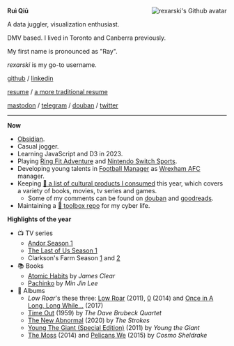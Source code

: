 **Ruì Qiū** <img class="avatar" align="right" alt="rexarski's Github avatar" src="https://avatars.githubusercontent.com/u/4172477?s=400&u=9d499524c04758e8b76c69a80fbcbb8aed6c6c09&v=4" />

A data juggler, visualization enthusiast.

DMV based. I lived in Toronto and Canberra previously.

My first name is pronounced as "Ray".

*rexarski* is my go-to username.

[github](https://github.com/rexarski) / [linkedin](https://www.linkedin.com/in/rqiu/)

[resume](https://read.cv/rq) / [a more traditional resume](https://github.com/rexarski/resume)

[mastodon](https://mastodon.social/@rexarski) / [telegram](https://t.me/itsnopie) / [douban](https://www.douban.com/people/rexarski/) / [twitter](https://twitter.com/rexarski)

***

**Now**

- [Obsidian](https://obsidian.md/).
- Casual jogger.
- Learning JavaScript and D3 in 2023.
- Playing [Ring Fit Adventure](https://nintendoswitchsports.nintendo.com/en/) and [Nintendo Switch Sports](https://nintendoswitchsports.nintendo.com/en/).
- Developing young talents in [Football Manager](https://www.footballmanager.com/) as [Wrexham AFC](https://www.wrexhamafc.co.uk/club/whos-who/) manager.
- Keeping [📝 a list of cultural products I consumed](https://rqiu.notion.site/b726eb50faac482c9e52556141d9134b) this year, which covers a variety of books, movies, tv series and games.
  - Some of my comments can be found on [douban](https://www.douban.com/people/rexarski/) and [goodreads](https://www.goodreads.com/rexarski).
- Maintaining a [🧰 toolbox repo](https://github.com/rexarski/toolbox/) for my cyber life.

**Highlights of the year**

- 📺 TV series
  - [Andor Season 1](https://movie.douban.com/subject/30376895/)
  - [The Last of Us Season 1](https://movie.douban.com/subject/25848328/)
  - Clarkson's Farm Season [1](https://movie.douban.com/subject/34839005/) and [2](https://movie.douban.com/subject/35517450/)
- 📚 Books
  - [Atomic Habits](https://www.goodreads.com/book/show/40121378-atomic-habits) by *James Clear*
  - [Pachinko](https://www.goodreads.com/book/show/52257890) by *Min Jin Lee*
- 🎷 Albums
  - *Low Roar*'s these three: [Low Roar](https://open.spotify.com/album/3lETJkavciTauiSyOV1gZC?si=5xmSukOKTa2IMqIKNH15gg) (2011), [0](https://open.spotify.com/album/4G3ZBFg8MpTSDxDQ3m2BCb?si=M9Bz-jWqQtCEf3crhDiJBw) (2014) and [Once in A Long, Long While...](https://open.spotify.com/album/5dhet1luldVxu21FUspJXV?si=r_KD38s-RfSOnTzNuZ3pAQ) (2017)
  - [Time Out](https://open.spotify.com/album/0nTTEAhCZsbbeplyDMIFuA?si=aXWdu10NRRmdseoGPjOoUQ) (1959) by *The Dave Brubeck Quartet*
  - [The New Abnormal](https://open.spotify.com/album/2xkZV2Hl1Omi8rk2D7t5lN?si=RN6J2tuvQNqilw4hK377jg) (2020) by *The Strokes*
  - [Young The Giant (Special Edition)](https://open.spotify.com/album/2ww7MYrkExsljnKhcINDse?si=sr2V-mlJSLW8FzPgwdxeIw) (2011) by *Young the Giant*
  - [The Moss](https://open.spotify.com/album/4vS1qz11W9HQ61YAKAwggh?si=monkYlWNRK2KnYvqsEpUGg) (2014) and [Pelicans We](https://open.spotify.com/album/5wWwQ36jDU3QGxG4TH2NHB?si=xtHfDrtpQqGoCHaK5hbviA) (2015) by *Cosmo Sheldrake*
